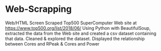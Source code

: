 # Web-Scrapping
Web/HTML Screen Scraped Top500 SuperComputer Web site at https://www.top500.org/list/2018/06/
Using Python with BeautifulSoup, extracted the data from the Web site and created a csv dataset containing that data.
Cleaned & explored the dataset.
Displayed the relationship between Cores and RPeak & Cores and Power
